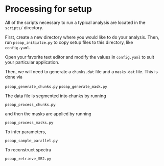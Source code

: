 # Processing for setup

All of the scripts necessary to run a typical analysis are located in the `scripts/` directory.

First, create a new directory where you would like to do your analysis. Then, run `psoap_initialze.py` to copy setup files to this directory, like `config.yaml`.

Open your favorite text editor and modify the values in `config.yaml` to suit your particular application.

Then, we will need to generate a `chunks.dat` file and a `masks.dat` file. This is done via

`psoap_generate_chunks.py`
`psoap_generate_mask.py`

The data file is segmented into chunks by running

`psoap_process_chunks.py`

and then the masks are applied by running

`psoap_process_masks.py`


To infer parameters,

`psoap_sample_parallel.py`

To reconstruct spectra

`psoap_retrieve_SB2.py`
